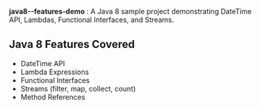 **java8--features-demo**
: A Java 8 sample project demonstrating DateTime API, Lambdas, Functional Interfaces, and Streams.

## Java 8 Features Covered
- DateTime API
- Lambda Expressions
- Functional Interfaces
- Streams (filter, map, collect, count)
- Method References





